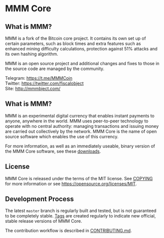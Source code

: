 
MMM Core
================

What is MMM?
--------------------

MMM is a fork of the Bitcoin core project. It contains its own
set up of certain parameters, such as block times and extra features such
as enhanced mining difficulty calculations, protection against 51% attacks
and its own hashing algorithm.

MMM is an open source project and additional changes and fixes to those in
the source code are managed by the community.

Telegram: https://t.me/MMMCoin  
Twitter: https://twitter.com/fiscalobject  
Site: http://mmmbject.com/


What is MMM?
----------------

MMM is an experimental digital currency that enables instant payments to
anyone, anywhere in the world. MMM uses peer-to-peer technology to operate
with no central authority: managing transactions and issuing money are carried
out collectively by the network. MMM Core is the name of open source
software which enables the use of this currency.

For more information, as well as an immediately useable, binary version of
the MMM Core software, see these [downloads](https://github.com/fiscalobject/mmm/releases).


License
-------

MMM Core is released under the terms of the MIT license. See [COPYING](COPYING) for more
information or see https://opensource.org/licenses/MIT.


Development Process
-------------------

The latest `master` branch is regularly built and tested, but is not guaranteed to be
completely stable. [Tags](https://github.com/fiscalobject/mmm/tags) are created
regularly to indicate new official, stable release versions of MMM Core.

The contribution workflow is described in [CONTRIBUTING.md](CONTRIBUTING.md).
